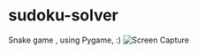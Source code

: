 # sudoku-solver

Snake game , using Pygame, :)
![Screen Capture](https://github.com/ayushmanbedi/sudoku-solver/blob/master/snake_ss.png)
